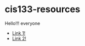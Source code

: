 # cis133-resources 
<html>
    <body>
        <p>Hello!!! everyone</p>
        <ul>

<li><a href="https://www.freecodecamp.org/news/html-crash-course/">Link 1!</a></li>
<li><a href="https://www.cssportal.com/css-resources.php/">Link 2!</a></li>
        </ul>
    </body>
</html>